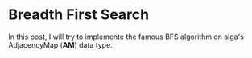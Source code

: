# Breadth First Search

In this post, I will try to implemente the famous BFS algorithm on alga's AdjacencyMap (**AM**) data type.
